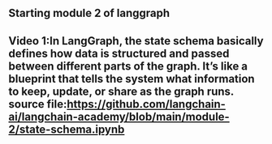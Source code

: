 Starting module 2 of langgraph
--

Video 1:In LangGraph, the state schema basically defines how data is structured and passed between different parts of the graph. It’s like a blueprint that tells the system what information to keep, update, or share as the graph runs.
source file:https://github.com/langchain-ai/langchain-academy/blob/main/module-2/state-schema.ipynb
---

